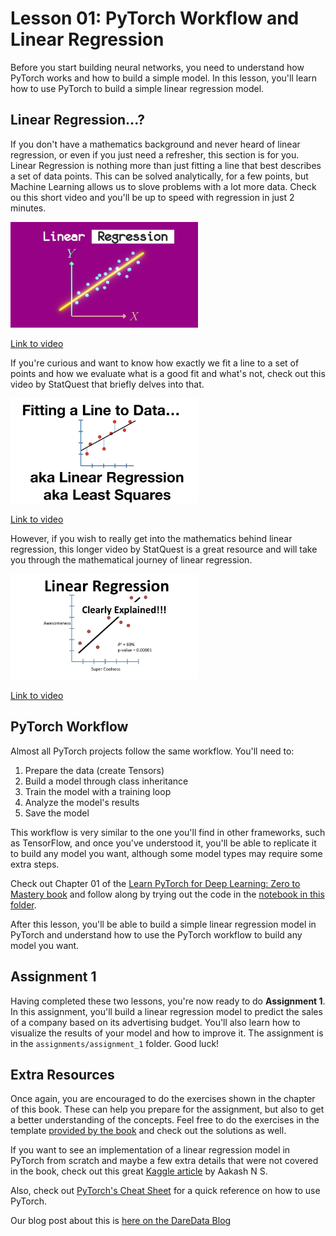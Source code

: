 # Lesson 01: PyTorch Workflow and Linear Regression

Before you start building neural networks, you need to understand how PyTorch works and how to build a simple model. In this lesson, you'll learn how to use PyTorch to build a simple linear regression model.

## Linear Regression...?

If you don't have a mathematics background and never heard of linear regression, or even if you just need a refresher, this section is for you. Linear Regression is nothing more than just fitting a line that best describes a set of data points. This can be solved analytically, for a few points, but Machine Learning allows us to slove problems with a lot more data. Check ou this short video and you'll be up to speed with regression in just 2 minutes.

<img src="../images/CtsRRUddV2shd.jpg" alt="" width="300" height="auto">

[Link to video](https://www.youtube.com/watch?v=CtsRRUddV2s)

If you're curious and want to know how exactly we fit a line to a set of points and how we evaluate what is a good fit and what's not, check out this video by StatQuest that briefly delves into that. 

<img src="../images/PaFPbb66DxQhd.jpg" alt="" width="300" height="auto">

[Link to video](https://www.youtube.com/watch?v=PaFPbb66DxQ)

However, if you wish to really get into the mathematics behind linear regression, this longer video by StatQuest is a great resource and will take you through the mathematical journey of linear regression.

<img src="../images/nk2CQITm_eohd.jpg" alt="" width="300" height="auto">

[Link to video](https://www.youtube.com/watch?v=nk2CQITm_eo)

## PyTorch Workflow

Almost all PyTorch projects follow the same workflow. You'll need to:
1. Prepare the data (create Tensors)
2. Build a model through class inheritance
3. Train the model with a training loop
4. Analyze the model's results
5. Save the model

This workflow is very similar to the one you'll find in other frameworks, such as TensorFlow, and once you've understood it, you'll be able to replicate it to build any model you want, although some model types may require some extra steps.

Check out Chapter 01 of the [Learn PyTorch for Deep Learning: Zero to Mastery book](https://www.learnpytorch.io/01_pytorch_workflow/) and follow along by trying out the code in the [notebook in this folder](./pytorch_workflow.ipynb).

After this lesson, you'll be able to build a simple linear regression model in PyTorch and understand how to use the PyTorch workflow to build any model you want.


## Assignment 1

Having completed these two lessons, you're now ready to do **Assignment 1**. In this assignment, you'll build a linear regression model to predict the sales of a company based on its advertising budget. You'll also learn how to visualize the results of your model and how to improve it. The assignment is in the `assignments/assignment_1` folder. Good luck!

## Extra Resources

Once again, you are encouraged to do the exercises shown in the chapter of this book. These can help you prepare for the assignment, but also to get a better understanding of the concepts. Feel free to do the exercises in the template [provided by the book](./01_pytorch_workflow_exercises.ipynb) and check out the solutions as well.

If you want to see an implementation of a linear regression model in PyTorch from scratch and maybe a few extra details that were not covered in the book, check out this great [Kaggle article](https://www.kaggle.com/code/aakashns/pytorch-basics-linear-regression-from-scratch) by Aakash N S.

Also, check out [PyTorch's Cheat Sheet](https://pytorch.org/tutorials/beginner/ptcheat.html) for a quick reference on how to use PyTorch.

Our blog post about this is [here on the DareData Blog](https://blog.daredata.engineering/pytorch-introduction-building-your-first-linear-model/)